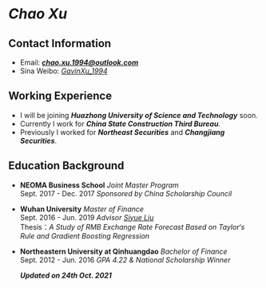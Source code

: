 #  _**Chao Xu**_ 

## Contact Information
- Email: _**chao.xu.1994@outlook.com**_
- Sina Weibo: [_GavinXu_1994_](https://weibo.com/chaox94)

## Working Experience
- I will be joining _**Huazhong University of Science and Technology**_ soon.
- Currently I work for _**China State Construction Third Bureau**_.
- Previously I worked for _**Northeast Securities**_ and _**Changjiang Securities**_.

## Education Background
- **NEOMA Business School** _Joint Master Program_  
  Sept. 2017 - Dec. 2017 _Sponsored by China Scholarship Council_
- **Wuhan University** _Master of Finance_  
  Sept. 2016 - Jun. 2019 _Advisor [Siyue Liu](http://ems.whu.edu.cn/info/2270/21178.htm)_  
  Thesis：_A Study of RMB Exchange Rate Forecast Based on Taylor‘s Rule and Gradient Boosting Regression_
- **Northeastern University at Qinhuangdao** _Bachelor of Finance_  
  Sept. 2012 - Jun. 2016 _GPA 4.22 & National Scholarship Winner_  
  
  _**Updated on 24th Oct. 2021**_

